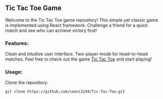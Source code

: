 <h2>Tic Tac Toe Game</h2>
Welcome to the Tic Tac Toe game repository! This simple yet classic game is implemented using React framework. Challenge a friend for a quick match and see who can achieve victory first!

<h3>Features:</h3>
Clean and intuitive user interface.
Two-player mode for head-to-head matches.
Feel free to check out the game <a href="https://sanni1244.github.io/Tic-Tac-Toe/">Tic Tac Toe</a> and start playing!


<h3>Usage:</h3>

Clone the repository:

   ```bash
   git clone https://github.com/sanni1244/Tic-Tac-Toe.git
